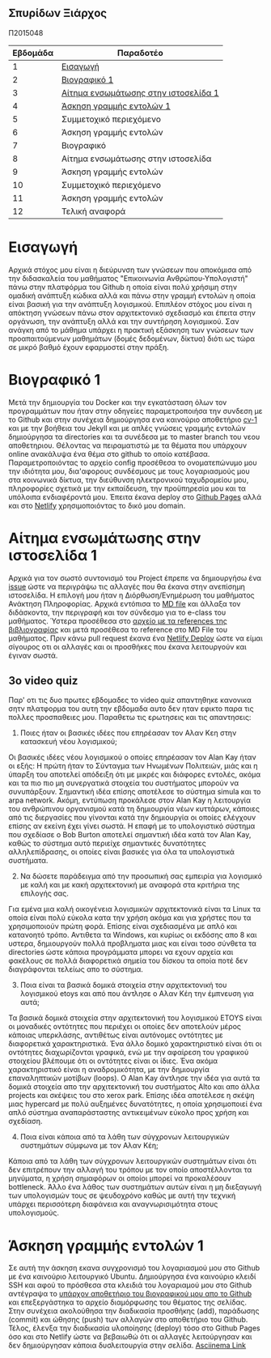 ## Σπυρίδων Ξιάρχος
Π2015048

| Εβδομάδα | Παραδοτέο |
| --- | --- |
| 1 | [Εισαγωγή](#Εισαγωγή) |
| 2 | [Βιογραφικό 1](#Βιογραφικό-1) |
| 3 | [Αίτημα ενσωμάτωσης στην ιστοσελίδα 1](#Αίτημα-ενσωμάτωσης-στην-ιστοσελίδα-1) |
| 4 | [Άσκηση γραμμής εντολών 1](#Άσκηση-γραμμής-εντολών-1) |
| 5 | Συμμετοχικό περιεχόμενο |
| 6 | Άσκηση γραμμής εντολών |
| 7 | Βιογραφικό |
| 8 | Αίτημα ενσωμάτωσης στην ιστοσελίδα |
| 9 | Άσκηση γραμμής εντολών |
| 10 | Συμμετοχικό περιεχόμενο |
| 11 | Άσκηση γραμμής εντολών |
| 12 | Τελική αναφορά |

# Εισαγωγή
Αρχικά στόχος μου είναι η διεύρυνση των γνώσεων που αποκόμισα από την διδασκαλεία του μαθήματος "Επικοινωνία Ανθρώπου-Υπολογιστή" πάνω στην πλατφόρμα του Github η οποία είναι πολύ χρήσιμη στην ομαδική ανάπτυξη κώδικα αλλά και πάνω στην γραμμή εντολών η οποία είναι βασική για την ανάπτυξη λογισμικού. Επιπλέον στόχος μου είναι η απόκτηση γνώσεων πάνω στον αρχιτεκτονικό σχεδιασμό και έπειτα στην οργάνωση, την ανάπτυξη αλλά και την συντήρηση λογισμικού. Σαν ανάγκη από το μάθημα υπάρχει η πρακτική εξάσκηση των γνώσεων των προαπαιτούμενων μαθημάτων (δομές δεδομένων, δίκτυα) διότι ως τώρα σε μικρό βαθμό έχουν εφαρμοστεί στην πράξη.

# Βιογραφικό 1
Μετά την δημιουργία του Docker και την εγκατάσταση όλων τον προγραμμάτων που ήταν στην οδηγείες παραμετροποιήσα την συνδεση με το Github και στην συνέχεια δημιούργησα ενα καινούριο αποθετήριο [cv-1](https://github.com/p15xiar/cv-1/tree/master) και με την βοήθεια του Jekyll και με απλές γνώσεις γραμμής εντολών δημιούργησα τα directories και τα συνέδεσα με το master branch του νεου αποθετηριου. Θέλοντας να πειραματιστώ με τα θέματα που υπάρχουν online ανακάλυψα ένα θέμα στο github το οποίο κατέβασα. Παραμετροποιόντας το αρχείο config προσέθεσα το ονοματεπώνυμο μου την ιδιότητα μου, δια'αφορους συνδέσμους με τους λογαριασμούς μου στα κοινωνικά δίκτυα, την διεύθυνση ηλεκτρονικού ταχυδρομείου μου, πληροφορίες σχετικά με την εκπαίδευση, την προϋπηρεσία μου και τα υπόλοιπα ενδιαφέροντά μου. Έπειτα έκανα deploy στο [Github Pages](https://p15xiar.github.io/cv-1/) αλλά και στο [Netlify](https://xiarchos.gr) χρησιμοποιόντας το δικό μου domain.

# Αίτημα ενσωμάτωσης στην ιστοσελίδα 1
Αρχικά για τον σωστό συντονισμό του Project έπρεπε να δημιουργήσω ένα [issue](https://github.com/ioniodi/sitegr/issues/69) ώστε να περιγράψω τις αλλαγές που θα έκανα στην ανεπίσημη ιστοσελίδα. Η επιλογή μου ήταν η Διόρθωση/Ενημέρωση του μαθήματος Ανάκτηση Πληροφορίας. Αρχικά εντόπισα το [MD file](https://github.com/p15xiar/sitegr/blob/2015048/all_collections/_courses/information-retrieval.md) και άλλαξα τον διδάσκοντα, την περιγραφή και τον σύνδεσμο για το e-class του μαθήματος. Ύστερα προσέθεσα στο [αρχείο με τα references της βιβλιογραφίας](https://github.com/p15xiar/sitegr/blob/2015048/_bibliography/references.bib) και μετά προσέθεσα το reference στο MD File του μαθήματος. Πριν κάνω pull request έκανα ένα [Netlify Deploy](https://ioniounofficial.netlify.app/courses/information-retrieval/) ώστε να είμαι σίγουρος οτι οι αλλαγές και οι προσθήκες που έκανα λειτουργούν και έγιναν σωστά.

## 3ο video quiz
Παρ' οτι τις δυο πρωτες εβδομαδες το video quiz απαντηθηκε κανονικα σητν πλατφορμα του αυτη την εβδομαδα αυτο δεν ηταν εφικτο παρα τις πολλες προσπαθειες μου. Παραθετω τις ερωτησεις και τις απαντησεις:

1) Ποιες ήταν οι βασικές ιδέες που επηρέασαν τον Αλαν Κεη στην κατασκευή νέου λογισμικού;

Οι βασικές ιδέες νέου λογισμικού ο οποίες επηρέασαν τον Alan Kay ήταν οι εξής: Η πρώτη ήταν το Σύνταγμα των Ηνωμένων Πολιτειών, μιάς και η ύπαρξη του αποτελεί απόδειξη ότι με μικρές και διάφορες εντολές, ακόμα και τα πιο πιο μη συνεργατικά στοιχεία του συστήματος μπορούν να συνυπάρξουν. Σημαντική ιδέα επίσης αποτέλεσε το σύστημα simula και το arpa network. Ακόμη, εντύπωση προκάλεσε στον Alan Kay η λειτουργία του ανθρώπινου οργανισμού κατά τη δημιουργία νέων κυττάρων, κάποιες από τις διεργασίες που γίνονται κατά την δημιουργία οι οποίες ελέγχουν επίσης αν εκείνη έχει γίνει σωστά. Η επαφή με το υπολογιστικό σύστημα που σχεδίασε ο Bob Burton αποτελεί σημαντική ιδέα κατά τον Alan Kay, καθώς το σύστημα αυτό περιείχε σημαντικές δυνατότητες αλληλεπίδρασης, οι οποίες είναι βασικές για όλα τα υπολογιστικά συστήματα.

2) Να δώσετε παράδειγμα από την προσωπική σας εμπειρία για λογισμικό με καλή και με κακή αρχιτεκτονική με αναφορά στα κριτήρια της επιλογής σας.

Για εμένα μια καλή οικογένεια λογισμικών αρχιτεκτονικά είναι τα Linux τα οποία είναι πολύ εύκολα κατα την χρήση ακόμα και για χρήστες που τα χρησιμοποιούν πρώτη φορά. Επίσης είναι σχεδιασμένα με απλό και κατανοητό τρόπο. Αντιθετα τα Windows, και κυρίως οι εκδόσης απο 8 και υστερα, δημιουργούν πολλά προβληματα μιας και είναι τοσο σύνθετα τα directories ώστε κάποια προγράμματα μπορει να εχουν αρχεία και φακέλους σε πολλά διαφορετικά σημεία του δίσκου τα οποία ποτέ δεν διαγράφονται τελείως απο το σύστημα.
 
3) Ποια είναι τα βασικά δομικά στοιχεία στην αρχιτεκτονική του λογισμικού etoys και από που άντλησε ο Αλαν Κέη την έμπνευση για αυτά;

Τα βασικά δομικά στοιχεία στην αρχιτεκτονική του λογισμικού ETOYS είναι οι μοναδικές οντότητες που περιέχει οι οποίες δεν αποτελούν μέρος κάποιας υπερκλάσης, αντιθέτως είναι
αυτόνομες οντότητες με διαφορετικά χαρακτηριστικά. Ένα άλλο δομικό χαρακτηριστικό είναι ότι οι οντότητες διαχωρίζονται γραφικά, ενώ με την αφαίρεση του γραφικού στοιχείου βλέπουμε ότι οι οντότητες είναι οι ίδιες. Ένα ακόμα χαρακτηριστικό είναι η αναδρομικότητα, με την δημιουργία επαναληπτικών μοτίβων (loops). Ο Alan Kay άντλησε την ιδέα για αυτά τα δομικά στοιχεία απο την αρχιτεκτονική του συστήματος Alto και απο άλλα projects και σκέψεις του στο xerox park. Επίσης ιδέα αποτέλεσε η σκέψη μιας hypercard με πολύ αυξημένες δυνατότητες, η οποία χρησιμοποιεί ένα απλό σύστημα αναπαράσταστης αντικειμένων εύκολο προς χρήση και σχεδίαση.

4) Ποια είναι κάποια από τα λάθη των σύγχρονων λειτουργικών συστημάτων σύμφωνα με τον Αλαν Κέη;

Κάποια από τα λάθη των σύγχρονων λειτουργικών συστημάτων είναι ότι δεν επιτρέπουν την αλλαγή του τρόπου με τον οποίο αποστέλλονται τα μηνύματα, η χρήση σημαφόρων οι οποίοι μπορεί να προκαλέσουν bottleneck. Άλλο ένα λάθος των συστημάτων αυτών είναι η μη διεξαγωγή των υπολογισμών τους σε ψευδοχρόνο καθώς με αυτή την τεχνική υπάρχει περισσότερη διαφάνεια και αναγνωρισιμότητα στους υπολογισμούς.

# Άσκηση γραμμής εντολών 1
Σε αυτή την άσκηση εκανα συγχρονισμό του λογαριασμού μου στο Github με ένα καινούριο λειτουργικό Ubuntu. Δημιούργησα ένα καινούριο κλειδί SSH και αφού το πρόσθεσα στα κλειδιά του λογαριαμού μου στο Github αντέγραψα το [υπάρχον αποθετήριο του βιογραφικού μου απο το Github](https://github.com/p15xiar/cv-1) και επεξεργάστηκα το αρχείο διαμόρφωσης του θέματος της σελίδας. Στην συνέχεια ακολούθησα την διαδικασία προσθήκης (add), παράδωσης (commit) και ώθησης (push) των αλλαγών στο αποθετήριο του Github. Τέλος, έλενξα την διαδικασία υλοποίησης (deploy) τόσο στο Github Pages όσο και στο Netlify ώστε να βεβαιωθώ ότι οι αλλαγές λειτούργησαν και δεν δημιούργησαν κάποια δυσλειτουργία στην σελίδα.
[Asciinema Link](https://asciinema.org/a/398797)
